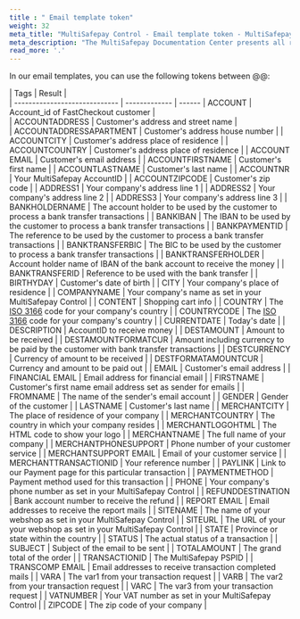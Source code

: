```yaml
---
title : " Email template token"
weight: 32
meta_title: "MultiSafepay Control - Email template token - MultiSafepay Support"
meta_description: "The MultiSafepay Documentation Center presents all relevant information about our Plugins and API. You can also find support pages for Payment Methods, Tools and General Questions as well as the contact details of our Support and Integration Teams."
read_more: '.'
---
```


In our email templates, you can use the following tokens between @@:

| Tags                          |     Result    |      
| ----------------------------- | ------------- | ------
| ACCOUNT                       | Account_id of FastCheckout customer |   
| ACCOUNTADDRESS                | Customer's address and street name   |  
| ACCOUNTADDRESSAPARTMENT       | Customer's address house number |
| ACCOUNTCITY                   | Customer's address place of residence |
| ACCOUNTCOUNTRY                | Customer's address place of residence |
| ACCOUNT EMAIL                 | Customer's email address |
| ACCOUNTFIRSTNAME              | Customer's first name |
| ACCOUNTLASTNAME               | Customer's last name |
| ACCOUNTNR                     | Your MultiSafepay AccountID |
| ACCOUNTZIPCODE                | Customer's zip code |
| ADDRESS1                      | Your company's address line 1 |
| ADDRESS2                      | Your company's address line 2 |
| ADDRESS3                      | Your company's address line 3 |
| BANKHOLDERNAME                | The account holder to be used by the customer to process a bank transfer transactions |
| BANKIBAN                      | The IBAN to be used by the customer to process a bank transfer transactions |
| BANKPAYMENTID                 | The reference to be used by the customer to process a bank transfer transactions |
| BANKTRANSFERBIC               | The BIC to be used by the customer to process a bank transfer transactions |
| BANKTRANSFERHOLDER            |  Account holder name of IBAN of the bank account to receive the money |
| BANKTRANSFERID                |  Reference to be used with the bank transfer |
| BIRTHYDAY                     | Customer's date of birth |
| CITY                          | Your company's place of residence |
| COMPANYNAME                   | Your company's name as set in your MultiSafepay Control |
| CONTENT                       |  Shopping cart info |
| COUNTRY                       |  The [ISO 3166](https://www.iso.org/iso-3166-country-codes.html) code for your company's country |
| COUNTRYCODE                   | The [ISO 3166](https://www.iso.org/iso-3166-country-codes.html) code for your company's country |
| CURRENTDATE                   | Today's date |
| DESCRIPTION                   | AccountID to receive money |
| DESTAMOUNT                    | Amount to be received |
| DESTAMOUNTFORMATCUR           | Amount including currency to be paid by the customer with bank transfer transactions |
| DESTCURRENCY                  | Currency of amount to be received |
| DESTFORMATAMOUNTCUR           | Currency and amount to be paid out |
| EMAIL                         | Customer's email address |
| FINANCIAL EMAIL               | Email address for financial email |
| FIRSTNAME                     | Customer's first name email address set as sender for emails |
| FROMNAME                      | The name of the sender's email account |
| GENDER                        | Gender of the customer |
| LASTNAME                      | Customer's last name |
| MERCHANTCITY                  | The place of residence of your company |
| MERCHANTCOUNTRY               | The country in which your company resides |
| MERCHANTLOGOHTML              | The HTML code to show your logo |
| MERCHANTNAME                  | The full name of your company |
| MERCHANTPHONESUPPORT          | Phone number of your customer service |
| MERCHANTSUPPORT EMAIL         | Email of your customer service |
| MERCHANTTRANSACTIONID         | Your reference number |
| PAYLINK                       | Link to our Payment page for this particular transaction |
| PAYMENTMETHOD                 | Payment method used for this transaction |
| PHONE                         | Your company's phone number as set in your MultiSafepay Control |
| REFUNDDESTINATION             | Bank account number to receive the refund |
| REPORT EMAIL                  | Email addresses to receive the report mails |
| SITENAME                      | The name of your webshop as set in your MultiSafepay Control |
| SITEURL                       | The URL of your your webshop as set in your MultiSafepay Control |
| STATE                         | Province or state within the country |
| STATUS                        | The actual status of a transaction |
| SUBJECT                       | Subject of the email to be sent |
| TOTALAMOUNT                   | The grand total of the order |
| TRANSACTIONID                 | The MultiSafepay PSPID |
| TRANSCOMP EMAIL               | Email addresses to receive transaction completed mails |
| VARA                          | The var1 from your transaction request |
| VARB                          | The var2 from your transaction request |
| VARC                          | The var3 from your transaction request |
| VATNUMBER                     | Your VAT number as set in your MultiSafepay Control |
| ZIPCODE                       | The zip code of your company |
